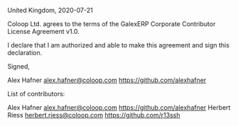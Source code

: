 United Kingdom, 2020-07-21

Coloop Ltd. agrees to the terms of the GalexERP Corporate Contributor License
Agreement v1.0.

I declare that I am authorized and able to make this agreement and sign this
declaration.

Signed,

Alex Hafner alex.hafner@coloop.com https://github.com/alexhafner

List of contributors:

Alex Hafner alex.hafner@coloop.com https://github.com/alexhafner
Herbert Riess herbert.riess@coloop.com https://github.com/r13ssh